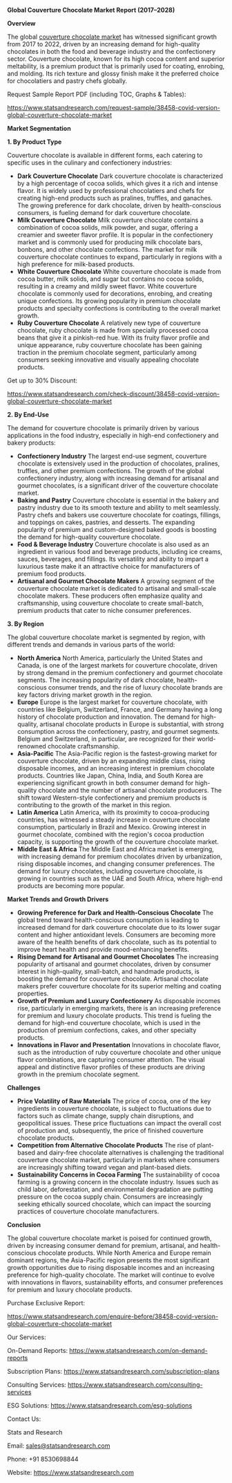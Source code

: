 ﻿**Global Couverture Chocolate Market Report (2017–2028)**

**Overview**

The global [couverture chocolate market](https://www.statsandresearch.com/report/38458-covid-version-global-couverture-chocolate-market) has witnessed significant growth from 2017 to 2022, driven by an increasing demand for high-quality chocolates in both the food and beverage industry and the confectionery sector. Couverture chocolate, known for its high cocoa content and superior meltability, is a premium product that is primarily used for coating, enrobing, and molding. Its rich texture and glossy finish make it the preferred choice for chocolatiers and pastry chefs globally.

Request Sample Report PDF (including TOC, Graphs & Tables):

<https://www.statsandresearch.com/request-sample/38458-covid-version-global-couverture-chocolate-market>

**Market Segmentation**

**1. By Product Type**

Couverture chocolate is available in different forms, each catering to specific uses in the culinary and confectionery industries:

- **Dark Couverture Chocolate**
  Dark couverture chocolate is characterized by a high percentage of cocoa solids, which gives it a rich and intense flavor. It is widely used by professional chocolatiers and chefs for creating high-end products such as pralines, truffles, and ganaches. The growing preference for dark chocolate, driven by health-conscious consumers, is fueling demand for dark couverture chocolate.
- **Milk Couverture Chocolate**
  Milk couverture chocolate contains a combination of cocoa solids, milk powder, and sugar, offering a creamier and sweeter flavor profile. It is popular in the confectionery market and is commonly used for producing milk chocolate bars, bonbons, and other chocolate confections. The market for milk couverture chocolate continues to expand, particularly in regions with a high preference for milk-based products.
- **White Couverture Chocolate**
  White couverture chocolate is made from cocoa butter, milk solids, and sugar but contains no cocoa solids, resulting in a creamy and mildly sweet flavor. White couverture chocolate is commonly used for decorations, enrobing, and creating unique confections. Its growing popularity in premium chocolate products and specialty confections is contributing to the overall market growth.
- **Ruby Couverture Chocolate**
  A relatively new type of couverture chocolate, ruby chocolate is made from specially processed cocoa beans that give it a pinkish-red hue. With its fruity flavor profile and unique appearance, ruby couverture chocolate has been gaining traction in the premium chocolate segment, particularly among consumers seeking innovative and visually appealing chocolate products.

Get up to 30% Discount:

<https://www.statsandresearch.com/check-discount/38458-covid-version-global-couverture-chocolate-market>

**2. By End-Use**

The demand for couverture chocolate is primarily driven by various applications in the food industry, especially in high-end confectionery and bakery products:

- **Confectionery Industry**
  The largest end-use segment, couverture chocolate is extensively used in the production of chocolates, pralines, truffles, and other premium confections. The growth of the global confectionery industry, along with increasing demand for artisanal and gourmet chocolates, is a significant driver of the couverture chocolate market.
- **Baking and Pastry**
  Couverture chocolate is essential in the bakery and pastry industry due to its smooth texture and ability to melt seamlessly. Pastry chefs and bakers use couverture chocolate for coatings, fillings, and toppings on cakes, pastries, and desserts. The expanding popularity of premium and custom-designed baked goods is boosting the demand for high-quality couverture chocolate.
- **Food & Beverage Industry**
  Couverture chocolate is also used as an ingredient in various food and beverage products, including ice creams, sauces, beverages, and fillings. Its versatility and ability to impart a luxurious taste make it an attractive choice for manufacturers of premium food products.
- **Artisanal and Gourmet Chocolate Makers**
  A growing segment of the couverture chocolate market is dedicated to artisanal and small-scale chocolate makers. These producers often emphasize quality and craftsmanship, using couverture chocolate to create small-batch, premium products that cater to niche consumer preferences.

**3. By Region**

The global couverture chocolate market is segmented by region, with different trends and demands in various parts of the world:

- **North America**
  North America, particularly the United States and Canada, is one of the largest markets for couverture chocolate, driven by strong demand in the premium confectionery and gourmet chocolate segments. The increasing popularity of dark chocolate, health-conscious consumer trends, and the rise of luxury chocolate brands are key factors driving market growth in the region.
- **Europe**
  Europe is the largest market for couverture chocolate, with countries like Belgium, Switzerland, France, and Germany having a long history of chocolate production and innovation. The demand for high-quality, artisanal chocolate products in Europe is substantial, with strong consumption across the confectionery, pastry, and gourmet segments. Belgium and Switzerland, in particular, are recognized for their world-renowned chocolate craftsmanship.
- **Asia-Pacific**
  The Asia-Pacific region is the fastest-growing market for couverture chocolate, driven by an expanding middle class, rising disposable incomes, and an increasing interest in premium chocolate products. Countries like Japan, China, India, and South Korea are experiencing significant growth in both consumer demand for high-quality chocolate and the number of artisanal chocolate producers. The shift toward Western-style confectionery and premium products is contributing to the growth of the market in this region.
- **Latin America**
  Latin America, with its proximity to cocoa-producing countries, has witnessed a steady increase in couverture chocolate consumption, particularly in Brazil and Mexico. Growing interest in gourmet chocolate, combined with the region's cocoa production capacity, is supporting the growth of the couverture chocolate market.
- **Middle East & Africa**
  The Middle East and Africa market is emerging, with increasing demand for premium chocolates driven by urbanization, rising disposable incomes, and changing consumer preferences. The demand for luxury chocolates, including couverture chocolate, is growing in countries such as the UAE and South Africa, where high-end products are becoming more popular.

**Market Trends and Growth Drivers**

- **Growing Preference for Dark and Health-Conscious Chocolate**
  The global trend toward health-conscious consumption is leading to increased demand for dark couverture chocolate due to its lower sugar content and higher antioxidant levels. Consumers are becoming more aware of the health benefits of dark chocolate, such as its potential to improve heart health and provide mood-enhancing benefits.
- **Rising Demand for Artisanal and Gourmet Chocolates**
  The increasing popularity of artisanal and gourmet chocolates, driven by consumer interest in high-quality, small-batch, and handmade products, is boosting the demand for couverture chocolate. Artisanal chocolate makers prefer couverture chocolate for its superior melting and coating properties.
- **Growth of Premium and Luxury Confectionery**
  As disposable incomes rise, particularly in emerging markets, there is an increasing preference for premium and luxury chocolate products. This trend is fueling the demand for high-end couverture chocolate, which is used in the production of premium confections, cakes, and other specialty products.
- **Innovations in Flavor and Presentation**
  Innovations in chocolate flavor, such as the introduction of ruby couverture chocolate and other unique flavor combinations, are capturing consumer attention. The visual appeal and distinctive flavor profiles of these products are driving growth in the premium chocolate segment.

**Challenges**

- **Price Volatility of Raw Materials**
  The price of cocoa, one of the key ingredients in couverture chocolate, is subject to fluctuations due to factors such as climate change, supply chain disruptions, and geopolitical issues. These price fluctuations can impact the overall cost of production and, subsequently, the price of finished couverture chocolate products.
- **Competition from Alternative Chocolate Products**
  The rise of plant-based and dairy-free chocolate alternatives is challenging the traditional couverture chocolate market, particularly in markets where consumers are increasingly shifting toward vegan and plant-based diets.
- **Sustainability Concerns in Cocoa Farming**
  The sustainability of cocoa farming is a growing concern in the chocolate industry. Issues such as child labor, deforestation, and environmental degradation are putting pressure on the cocoa supply chain. Consumers are increasingly seeking ethically sourced chocolate, which can impact the sourcing practices of couverture chocolate manufacturers.

**Conclusion**

The global couverture chocolate market is poised for continued growth, driven by increasing consumer demand for premium, artisanal, and health-conscious chocolate products. While North America and Europe remain dominant regions, the Asia-Pacific region presents the most significant growth opportunities due to rising disposable incomes and an increasing preference for high-quality chocolate. The market will continue to evolve with innovations in flavors, sustainability efforts, and consumer preferences for premium and luxury chocolate products.

Purchase Exclusive Report:

<https://www.statsandresearch.com/enquire-before/38458-covid-version-global-couverture-chocolate-market>



Our Services:

On-Demand Reports: <https://www.statsandresearch.com/on-demand-reports>

Subscription Plans: <https://www.statsandresearch.com/subscription-plans>

Consulting Services: <https://www.statsandresearch.com/consulting-services>

ESG Solutions: <https://www.statsandresearch.com/esg-solutions>

Contact Us:

Stats and Research

Email: <sales@statsandresearch.com>

Phone: +91 8530698844

Website: <https://www.statsandresearch.com>





